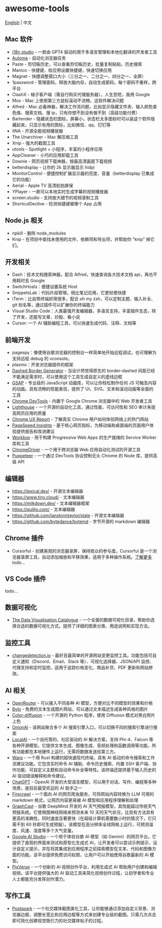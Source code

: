 # awesome-tools

[English](./README.md) | 中文

## Mac 软件

- [i18n studio](https://www.i18n.studio/) - 一款由 GPT4 驱动的用于多语言管理和本地化翻译的开发者工具
- [Automa](https://www.automa.site/) - 自动化浏览器任务
- Paste - 剪切板历史，可以查看剪切板历史，批量复制粘贴，历史搜索
- Manico - 快捷键，给应用设置快捷键，快速切换应用
- Magnet - 快捷调整窗口大小（三分之一、二分之一、四分之一、全屏）
- 1password - 管理密码，释放大脑内存，自动生成密码，每个密码不重样，跨平台
- ClashX - 梯子客户端（需自行购买代理服务器），人生苦短，我用 Google
- Mos - Mac 上使用第三方鼠标滚动不流畅，这软件解决问题
- Alfred - Mac 必备神器，解决工作流问题，比如显示隐藏文件夹、输入颜色查色值、搜索文档、搜 ip，只有你想不到没有做不到（高级功能付费）
- Bartender - 隐藏状态栏图标，屏幕小，状态栏太多图标时可以装这个软件隐藏起来，只显示有用的图标，比如微信、qq、钉钉等
- IINA - 开源全能视频播放器
- The Unarchiver - Mac 解压缩工具
- Xnip - 强大的截图工具
- utools - Spotlight + 小程序，丰富的小程序应用
- AppCleaner - 小巧的应用卸载工具
- Downie - 网页视频下载神器，按最高清画面下载视频
- betterdisplay - 让你的 2k 显示器显示 hidpi
- MonitorControl - 便捷控制扩展显示器的亮度、音量（betterdisplay 已集成它的功能）
- Aerial - Apple TV 高清航拍屏保
- YPlayer - 一款可以本地实时生成字幕的视频播放器
- screen.studio - 支持放大细节的视频录制工具
- ShortcutDective - 检测快捷键被哪个 App 占用

## Node.js 相关

- npkill - 删除 node_modules
- Knip - 在项目中查找未使用的文件、依赖项和导出项，并帮助你 "knip" 掉它们。

## 开发相关

- Dash：技术文档搜索神器，配合 Alfred，快速查询各大技术文档 api，再也不用耗时去 Google
- SwitchHosts：便捷设置系统 Host
- SnippetsLab：代码片段管理，相比笔记应用，它更轻便快捷
- iTerm：比自带终端好用很多，配合 oh my zsh，可以定制主题、输入补全、git 别名等，通过插件可以扩展你的终端能力
- Visual Studio Code：人类最强开发编辑器，多语言支持，丰富插件生态，除了开发，还能写文章、炒股、看小说
- Cursor: 一个 AI 辅助编程工具，可以快速生成代码、注释、文档等

## 前端开发

- pagespy：像使用谷歌浏览器的控制台一样简单地开始远程调试，也可理解为支持远程 debug 的 vconsole。
- plasmo：开发浏览器插件的框架
- [Dashed Border Generator](https://kovart.github.io/dashed-border-generator/) - 当设计师觉得原生的 border-dashed 间距已经不能满足需求时，可以使用这个工具生成自定义的虚线边框
- [GSAP](https://gsap.com/) - 专业级的 JavaScript 动画库，可以让你轻松制作任何 JS 可触及内容的动画。具有流畅的性能表现，提供了 UI、SVG、文本和滚动动画等全面的工具
- [Chrome DevTools](https://developer.chrome.com/docs/devtools/) - 内置于 Google Chrome 浏览器中的 Web 开发者工具
- [Lighthouse](https://developer.chrome.com/docs/lighthouse/) - 一个开源的自动化工具，通过性能、可访问性和 SEO 审计来提高网页应用的质量
- [Chrome UX Report](https://developer.chrome.com/docs/crux/) - 了解真实 Chrome 用户如何体验网络上的热门网站
- [PageSpeed Insights](https://pagespeed.web.dev/) - 基于核心网页指标，为移动端和桌面端的页面用户体验提供报告和改进建议
- [Workbox](https://developer.chrome.com/docs/workbox/) - 用于构建 Progressive Web Apps 的生产就绪的 Service Worker 库和工具
- [ChromeDriver](https://chromedriver.chromium.org/) - 一个用于跨浏览器 Web 应用自动化测试的开源工具
- [Puppeteer](https://pptr.dev/) - 一个通过 DevTools 协议控制无头 Chrome 的 Node 库，提供高级 API

## 编辑器

- https://lexical.dev/ - 开源文本编辑器
- https://www.tiny.cloud/ - 文本编辑器
- https://milkdown.dev/ - 文本编辑器框架
- https://quilljs.com/ - 文本编辑器
- https://github.com/ianstormtaylor/slate - 开源文本编辑器
- https://github.com/bytedance/bytemd - 字节开源的 markdown 编辑器

## Chrome 插件

- Cursorful - 创建美观的浏览器录屏，保持观众的参与度。Cursorful 是一个浏览器录屏工具，自动添加缩放和平移效果，适用于多种操作系统。[了解更多](https://cursorful.com/)
  todo...

## VS Code 插件

todo...

## 数据可视化

- [The Data Visualisation Catalogue](https://datavizcatalogue.com/search.html) - 一个全面的数据可视化目录，帮助你选择合适的数据可视化方式。提供了详细的图表分类、用途说明和实现方法。

## 监控工具

- [changedetection.io](https://changedetection.io/) - 最好且最简单的开源网站变更监控工具。功能包括可自定义通知（Discord、Email、Slack 等）、可视化选择器、JSON/API 监控、代理支持和定时监控。适用于追踪价格变化、商品补货、PDF 更新和网站修改。

## AI 相关

- [OpenRouter](https://openrouter.ai/) - 可以接入不同各种 AI 模型，方便对比不同模型的效果和价格
- [Bylo](https://bylo.ai/) - 免费的文本生成图片网站，可以通过文本描述生成各种风格的图片
- [Color-diffusion](https://github.com/ErwannMillon/Color-diffusion) - 一个开源的 Python 程序，使用 Diffusion 模式对黑白照片上色
- [OnionAI](https://onionai.so/) - 该网站聚合多个 AI 搜索引擎入口，可以切换不同的搜索引擎进行搜索
- [LocalAI](https://localai.io/) - 一个自托管的、社区驱动的 AI 解决方案，支持 Phi-4、Falcon 等各种开源模型。它提供文本生成、图像生成、音频处理和函数调用等功能，所有功能都在本地硬件上运行，无需将数据发送给第三方。
- [Warp](https://www.warp.dev/) - 一个用 Rust 构建的超快速现代终端，具有 AI 驱动的命令搜索和工作流建议功能。它包含实时命令 AI 辅助、命令历史搜索、内置 SSH 客户端、协作功能、可自定义主题和自动命令补全等特性。该终端还提供基于输入历史的 AI 驱动错误解释和命令建议。
- [ChatGPT](https://chat.openai.com/) - OpenAI 开发的大型语言模型，可以用于对话、写作、编程等多种场景，是目前最受欢迎的 AI 助手之一
- [Firecrawl](https://www.firecrawl.dev/) - 一个面向 AI 的网页爬虫服务，可将网站内容转换为 LLM 可用的 markdown 格式，让网页内容更易被 AI 模型和应用程序理解和处理
- [GraphCast](https://github.com/google-deepmind/graphcast) - 谷歌 DeepMind 开发的 AI 天气预报模型，其性能超过传统天气预报系统。它使用图神经网络来预测未来 10 天的天气状况，比现有方法具有更高的准确性，同时速度显著更快（在超级计算机需要数小时的情况下，它只需不到 60 秒即可生成预报）。该模型在高分辨率全球网格上运行，可预测温度、风速、湿度等多个大气变量。
- [Google AI Studio](https://aistudio.google.com/) - 一个用于体验谷歌 AI 模型（如 Gemini）的网页平台。它提供了直观的界面来测试和原型化生成式 AI，让开发者可以尝试示例提示、设计自定义提示，并在将其集成到应用程序之前探索模型在文本、代码和图像方面的功能。该平台提供免费访问权限，让用户可以开始使用谷歌最新的 AI 模型。
- [PixVerse](https://app.pixverse.ai/onboard) - 一个创新的 AI 视频创作平台，利用生成式 AI 帮助用户创建和编辑视频。该平台提供强大的 AI 驱动工具来简化视频创作过程，让初学者和专业人士都能充分发挥创作潜力。

## 写作工具

- [Postspark](https://postspark.app/) - 一个社交媒体截图美化工具，让你能够通过添加自定义背景、浏览器边框、调整长宽比和应用边框等方式来创建专业级的截图。只需几次点击即可简化创建视觉吸引力的社交媒体帖子的过程。
